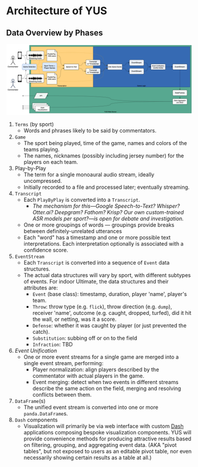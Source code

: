 # Architecture of YUS

## Data Overview by Phases

![visual flow of data and processing](architecture.png)

1. `Terms` (by sport)
   * Words and phrases likely to be said by commentators.
2. `Game`
   * The sport being played, time of the game, names and colors of the teams playing.
   * The names, nicknames (possibly including jersey number) for the players on each team.
3. Play-by-Play
   * The term for a single monoaural audio stream, ideally uncompressed.
   * Initially recorded to a file and processed later; eventually streaming.
4. `Transcript`
   * Each `PlayByPlay` is converted into a `Transcript`.
     * _The mechanism for this—Google Speech-to-Text? Whisper? Otter.ai? Deepgram? Fathom? Krisp?_
       _Our own custom-trained ASR models per sport?—is open for debate and investigation._
   * One or more groupings of words — groupings provide breaks between definitely-unrelated utterances
   * Each "word" has a timestamp and one or more possible text interpretations.
     Each interpretation optionally is associated with a confidence score.
5. `EventStream`
   * Each `Transcript` is converted into a sequence of `Event` data structures.
   * The actual data structures will vary by sport, with different subtypes of events.
     For indoor Ultimate, the data structures and their attributes are:
       * `Event` (base class): timestamp, duration, player 'name', player's team.
       * `Throw`: throw type (e.g. `flick`), throw direction (e.g. `dump`), receiver 'name',
         outcome (e.g. caught, dropped, turfed), did it hit the wall, or netting, was it a score.
       * `Defense`: whether it was caught by player (or just prevented the catch).
       * `Substitution`: subbing off or on to the field
       * `Infraction`: TBD
6. _Event Unification_
   * One or more event streams for a single game are merged into a single event stream, performing:
     * Player normalization: align players described by the commentator with actual players in the game.
     * Event merging: detect when two events in different streams describe the same action on the field,
       merging and resolving conflicts between them.
7. `DataFrame`(s)
   * The unified event stream is converted into one or more `panda.DataFrame`s.
8. `Dash` components
   * Visualization will primarily be via web interface with custom [Dash](https://dash.plotly.com/)
     applications composing bespoke visualization components. YUS will provide convenience methods
     for producing attractive results based on filtering, grouping, and aggregating event data.
     (AKA "pivot tables", but not exposed to users as an editable pivot table, nor even
     necessarily showing certain results as a table at all.)
